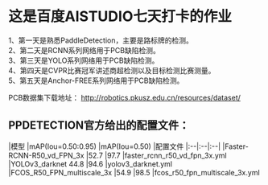 # 这是百度AISTUDIO七天打卡的作业  
1、第一天是熟悉PaddleDetection，主要是路标牌的检测。  
2、第二天是RCNN系列网络用于PCB缺陷检测。  
3、第三天是YOLO系列网络用于PCB缺陷检测。  
4、第四天是CVPR比赛冠军讲述商超检测以及目标检测比赛测量。  
5、第五天是Anchor-FREE系列网络用于PCB缺陷检测。  


PCB数据集下载地址：
http://robotics.pkusz.edu.cn/resources/dataset/

##  PPDETECTION官方给出的配置文件：  
|模型	|mAP(Iou=0.50:0.95)	|mAP(Iou=0.50)	|配置文件
|:--|:--|:--|
|Faster-RCNN-R50_vd_FPN_3x	|52.7	|97.7	|faster_rcnn_r50_vd_fpn_3x.yml
|YOLOv3_darknet	44.8	|94.6	|yolov3_darknet.yml
|FCOS_R50_FPN_multiscale_3x	|54.9	|98.5	|fcos_r50_fpn_multiscale_3x.yml


